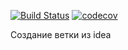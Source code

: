 [![Build Status](https://app.travis-ci.com/MikhailPushkarev25/job4j_poohs.svg?branch=master)](https://app.travis-ci.com/MikhailPushkarev25/job4j_poohs)
[![codecov](https://codecov.io/gh/MikhailPushkarev25/job4j_poohs/branch/master/graph/badge.svg?token=ATTLTy9ET2)](https://codecov.io/gh/MikhailPushkarev25/job4j_poohs)

Создание ветки из idea